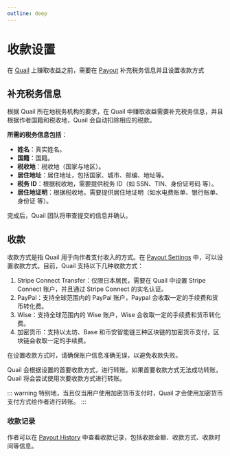 ```yaml
---
outline: deep
---
```


# 收款设置

在 [Quail](https://quail.ink) 上赚取收益之前，需要在 [Payout](https://quail.ink/dashboard/profile/payout) 补充税务信息并且设置收款方式

## 补充税务信息

根据 Quail 所在地税务机构的要求，在 Quail 中赚取收益需要补充税务信息，并且根据作者国籍和税收地，Quail 会自动扣除相应的税款。

**所需的税务信息包括**：

- **姓名**：真实姓名。
- **国籍**：国籍。
- **税收地**：税收地（国家与地区）。
- **居住地址**：居住地址，包括国家、城市、邮编、地址等。
- **税务 ID**：根据税收地，需要提供税务 ID（如 SSN、TIN、身份证号码 等）。
- **居住地证明**：根据税收地，需要提供居住地证明（如水电费账单、银行账单、身份证 等）。

完成后，Quail 团队将审查提交的信息并确认。

## 收款

收款方式是指 Quail 用于向作者支付收入的方式。在 [Payout Settings](https://quail.ink/dashboard/profile/payout) 中，可以设置收款方式。目前，Quail 支持以下几种收款方式：

1. Stripe Connect Transfer：仅限日本居民，需要在 Quail 中设置 Stripe Connect 账户，并且通过 Stripe Connect 的实名认证。
2. PayPal：支持全球范围内的 PayPal 账户，Paypal 会收取一定的手续费和货币转化费。
3. Wise：支持全球范围内的 Wise 账户，Wise 会收取一定的手续费和货币转化费。
4. 加密货币：支持以太坊、Base 和币安智能链三种区块链的加密货币支付，区块链会收取一定的手续费。

在设置收款方式时，请确保账户信息准确无误，以避免收款失败。

Quail 会根据设置的首要收款方式，进行转账。如果首要收款方式无法成功转账，Quail 将会尝试使用次要收款方式进行转账。

::: warning
特别地，当且仅当用户使用加密货币支付时，Quail 才会使用加密货币支付方式给作者进行转账。
:::

### 收款记录

作者可以在 [Payout History](https://quail.ink/dashboard/profile/payout) 中查看收款记录，包括收款金额、收款方式、收款时间等信息。
